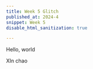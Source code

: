 ```yaml
---
title: Week 5 Glitch
published_at: 2024-4
snippet: Week 5
disable_html_sanitization: true

---
```


Hello, world


XIn chao
